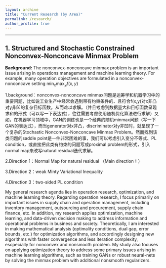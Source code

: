 ```yaml
---
layout: archive
title: "Current Research (by Area)"
permalink: /research/
author_profile: true
---
```

***

## 1. Structured and Stochastic Constrained Nonconvex-Nonconcave Minmax Problem

**Background:** The nonconvex-nonconcave minmax problem is an important issue arising in operations management and machine learning theory. For example, many operation objectives are formulated in a nonconvex-nonconcave setting $\min_{x}\max_{y}f(x,y)$


1.background：nonconvex-nonconcave minmax问题是运筹学和机器学习中的重要问题，比如说工业生产中经常会遇到带有约束条件的、且符合f(x,y)对x非凸对y非凹的复杂目标函数，从而难以求解。（并且考虑到数据量大和目标函数呈现求和的形式（可以写一下表达式），往往需要考虑使用随机优化算法进行求解）又如，在机器学习领域中，GAN的训练也是一个经典的随机minmax问题（写一下GAN的表达式），而当generator对x非凸，discriminator对y非凹时，就呈现了一个复杂的Stochastic Nonconvex-Nonconcave Minmax Problem。然而找到该类问题的saddle point是一件非常困难的事，我们可以考虑引入变分不等式、PL condition，或直接把此类有约束的问题写成proximal problem的形式，引入normal map来改写natural residual迭代求解。

2.Direction 1：Normal Map for natural residual （Main direction！）

3.Direction 2：weak Minty Variational Inequality

4.Direction 3：two-sided PL condition


My general research agenda lies in operation research, optimization, and machine learning theory. Regarding operation research, I focus primarily on important issues in supply chain and operation management, including inventory management, outsourcing and procurement, supply chain finance, etc. In addition, my research applies optimization, machine learning, and data-driven decision making to address information and operational problems in business and society. Theoretically, I am interested in making mathematical analysis (optimality conditions, dual gap, error bounds, etc.) for optimization algorithms, and accordingly designing new algorithms with faster convergence and less iteration complexity, escpecially for nonconvex and nonsmooth problem. My study also focuses on applying optimization theory to address some primary issues arising in machine learning algorithms, such as training GANs or robust neural-nets by solving the minmax problem with additional nonsmooth regularizers. 